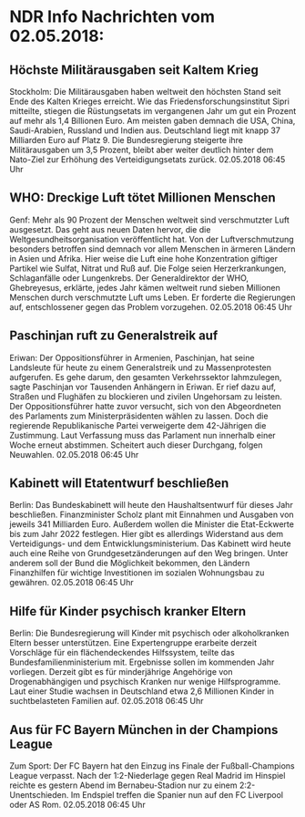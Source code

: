 # NDR Info Nachrichten vom 02.05.2018:


## Höchste Militärausgaben seit Kaltem Krieg
Stockholm: Die Militärausgaben haben weltweit den höchsten Stand seit Ende des Kalten Krieges erreicht. Wie das Friedensforschungsinstitut Sipri mitteilte, stiegen die Rüstungsetats im vergangenen Jahr um gut ein Prozent auf mehr als 1,4 Billionen Euro. Am meisten gaben demnach die USA, China, Saudi-Arabien, Russland und Indien aus. Deutschland liegt mit knapp 37 Milliarden Euro auf Platz 9. Die Bundesregierung steigerte ihre Militärausgaben um 3,5 Prozent, bleibt aber weiter deutlich hinter dem Nato-Ziel zur Erhöhung des Verteidigungsetats zurück. 02.05.2018 06:45 Uhr 

## WHO: Dreckige Luft tötet Millionen Menschen
Genf: Mehr als 90 Prozent der Menschen weltweit sind verschmutzter Luft ausgesetzt. Das geht aus neuen Daten hervor, die die Weltgesundheitsorganisation veröffentlicht hat. Von der Luftverschmutzung besonders betroffen sind demnach vor allem Menschen in ärmeren Ländern in Asien und Afrika. Hier weise die Luft eine hohe Konzentration giftiger Partikel wie Sulfat, Nitrat und Ruß auf. Die Folge seien Herzerkrankungen, Schlaganfälle oder Lungenkrebs. Der Generaldirektor der WHO, Ghebreyesus, erklärte, jedes Jahr kämen weltweit rund sieben Millionen Menschen durch verschmutzte Luft ums Leben. Er forderte die Regierungen auf, entschlossener gegen das Problem vorzugehen. 02.05.2018 06:45 Uhr 

## Paschinjan ruft zu Generalstreik auf
Eriwan: Der Oppositionsführer in Armenien, Paschinjan, hat seine Landsleute für heute zu einem Generalstreik und zu Massenprotesten aufgerufen. Es gehe darum, den gesamten Verkehrssektor lahmzulegen, sagte Paschinjan vor Tausenden Anhängern in Eriwan. Er rief dazu auf, Straßen und Flughäfen zu blockieren und zivilen Ungehorsam zu leisten. Der Oppositionsführer hatte zuvor versucht, sich von den Abgeordneten des Parlaments zum Ministerpräsidenten wählen zu lassen. Doch die regierende Republikanische Partei verweigerte dem 42-Jährigen die Zustimmung. Laut Verfassung muss das Parlament nun innerhalb einer Woche erneut abstimmen. Scheitert auch dieser Durchgang, folgen Neuwahlen. 02.05.2018 06:45 Uhr 

## Kabinett will Etatentwurf beschließen
Berlin: Das Bundeskabinett will heute den Haushaltsentwurf für dieses Jahr beschließen. Finanzminister Scholz plant mit Einnahmen und Ausgaben von jeweils 341 Milliarden Euro. Außerdem wollen die Minister die Etat-Eckwerte bis zum Jahr 2022 festlegen. Hier gibt es allerdings Widerstand aus dem Verteidigungs- und dem Entwicklungsministerium. Das Kabinett wird heute auch eine Reihe von Grundgesetzänderungen auf den Weg bringen. Unter anderem soll der Bund die Möglichkeit bekommen, den Ländern Finanzhilfen für wichtige Investitionen im sozialen Wohnungsbau zu gewähren. 02.05.2018 06:45 Uhr 

## Hilfe für Kinder psychisch kranker Eltern
Berlin: Die Bundesregierung will Kinder mit psychisch oder alkoholkranken Eltern besser unterstützen. Eine Expertengruppe erarbeite derzeit Vorschläge für ein flächendeckendes Hilfssystem, teilte das Bundesfamilienministerium mit. Ergebnisse sollen im kommenden Jahr vorliegen. Derzeit gibt es für minderjährige Angehörige von Drogenabhängigen und psychisch Kranken nur wenige Hilfsprogramme. Laut einer Studie wachsen in Deutschland etwa 2,6 Millionen Kinder in suchtbelasteten Familien auf. 02.05.2018 06:45 Uhr 

## Aus für FC Bayern München in der Champions League
Zum Sport: Der FC Bayern hat den Einzug ins Finale der Fußball-Champions League verpasst. Nach der 1:2-Niederlage gegen Real Madrid im Hinspiel reichte es gestern Abend im Bernabeu-Stadion nur zu einem 2:2-Unentschieden. Im Endspiel treffen die Spanier nun auf den FC Liverpool oder AS Rom. 02.05.2018 06:45 Uhr 
